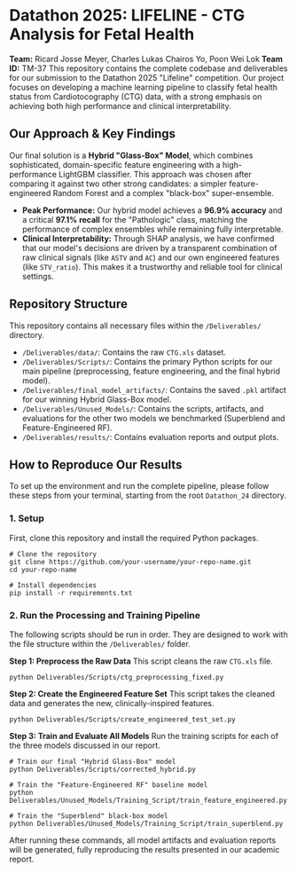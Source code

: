 # Datathon 2025: LIFELINE - CTG Analysis for Fetal Health

**Team:** Ricard Josse Meyer, Charles Lukas Chairos Yo, Poon Wei Lok
**Team ID:** TM-37
This repository contains the complete codebase and deliverables for our submission to the Datathon 2025 "Lifeline" competition. Our project focuses on developing a machine learning pipeline to classify fetal health status from Cardiotocography (CTG) data, with a strong emphasis on achieving both high performance and clinical interpretability.

## Our Approach & Key Findings

Our final solution is a **Hybrid "Glass-Box" Model**, which combines sophisticated, domain-specific feature engineering with a high-performance LightGBM classifier. This approach was chosen after comparing it against two other strong candidates: a simpler feature-engineered Random Forest and a complex "black-box" super-ensemble.

*   **Peak Performance:** Our hybrid model achieves a **96.9% accuracy** and a critical **97.1% recall** for the "Pathologic" class, matching the performance of complex ensembles while remaining fully interpretable.
*   **Clinical Interpretability:** Through SHAP analysis, we have confirmed that our model's decisions are driven by a transparent combination of raw clinical signals (like `ASTV` and `AC`) and our own engineered features (like `STV_ratio`). This makes it a trustworthy and reliable tool for clinical settings.

## Repository Structure

This repository contains all necessary files within the `/Deliverables/` directory.

*   `/Deliverables/data/`: Contains the raw `CTG.xls` dataset.
*   `/Deliverables/Scripts/`: Contains the primary Python scripts for our main pipeline (preprocessing, feature engineering, and the final hybrid model).
*   `/Deliverables/final_model_artifacts/`: Contains the saved `.pkl` artifact for our winning Hybrid Glass-Box model.
*   `/Deliverables/Unused_Models/`: Contains the scripts, artifacts, and evaluations for the other two models we benchmarked (Superblend and Feature-Engineered RF).
*   `/Deliverables/results/`: Contains evaluation reports and output plots.

## How to Reproduce Our Results

To set up the environment and run the complete pipeline, please follow these steps from your terminal, starting from the root `Datathon_24` directory.

### 1. Setup

First, clone this repository and install the required Python packages.

```
# Clone the repository
git clone https://github.com/your-username/your-repo-name.git
cd your-repo-name

# Install dependencies
pip install -r requirements.txt
```

### 2. Run the Processing and Training Pipeline

The following scripts should be run in order. They are designed to work with the file structure within the `/Deliverables/` folder.

**Step 1: Preprocess the Raw Data**
This script cleans the raw `CTG.xls` file.

```
python Deliverables/Scripts/ctg_preprocessing_fixed.py
```

**Step 2: Create the Engineered Feature Set**
This script takes the cleaned data and generates the new, clinically-inspired features.

```
python Deliverables/Scripts/create_engineered_test_set.py
```

**Step 3: Train and Evaluate All Models**
Run the training scripts for each of the three models discussed in our report.

```
# Train our final "Hybrid Glass-Box" model
python Deliverables/Scripts/corrected_hybrid.py

# Train the "Feature-Engineered RF" baseline model
python Deliverables/Unused_Models/Training_Script/train_feature_engineered.py

# Train the "Superblend" black-box model
python Deliverables/Unused_Models/Training_Script/train_superblend.py
```

After running these commands, all model artifacts and evaluation reports will be generated, fully reproducing the results presented in our academic report.
```
